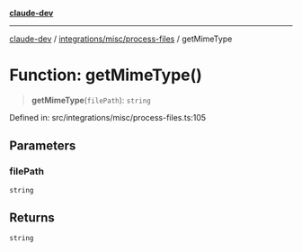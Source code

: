 [**claude-dev**](../../../../README.md)

***

[claude-dev](../../../../README.md) / [integrations/misc/process-files](../README.md) / getMimeType

# Function: getMimeType()

> **getMimeType**(`filePath`): `string`

Defined in: src/integrations/misc/process-files.ts:105

## Parameters

### filePath

`string`

## Returns

`string`
